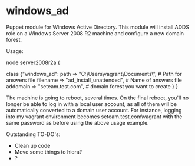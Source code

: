 windows_ad
==========

Puppet module for Windows Active Directory. This module will install ADDS role on a Windows Server 2008 R2 machine 
and configure a new domain forest.

Usage:

node server2008r2a {

  class {"windows_ad":
    path     => "C:\\Users\\vagrant\\Documents\\", # Path for answers file
    filename => "ad_install_unattended", # Name of answers file
    addomain => "seteam.test.com", # domain forest you want to create
  }
}

The machine is going to reboot, several times. On the final reboot, you'll no longer be able to log in with a local user
account, as all of them will be automatically converted to a domain user account. For instance, logging into my vagrant 
environment becomes seteam.test.com\vagrant with the same password as before using the above usage example.

Outstanding TO-DO's:
 - Clean up code
 - Move some things to hiera?
 - ?
